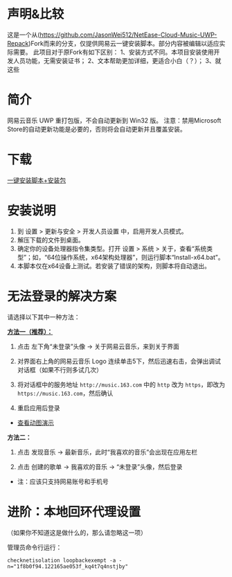 # 声明&比较

这是一个从(https://github.com/JasonWei512/NetEase-Cloud-Music-UWP-Repack)Fork而来的分支，仅提供网易云一键安装脚本。部分内容被编辑以适应实际需要。
此项目对于原Fork有如下区别：
1、安装方式不同。本项目安装使用开发人员功能，无需安装证书；
2、文本帮助更加详细，更适合小白（？）；
3、就这些

# 简介

网易云音乐 UWP 重打包版，不会自动更新到 Win32 版。
注意：禁用Microsoft Store的自动更新功能是必要的，否则将会自动更新并且覆盖安装。

# 下载
[一键安装脚本+安装包]()

# 安装说明

1. 到 设置 > 更新与安全 > 开发人员设置 中，启用开发人员模式。
2. 解压下载的文件到桌面。
3. 确定你的设备处理器指令集类型。打开 设置 > 系统 > 关于，查看“系统类型”；如，“64位操作系统，x64架构处理器”，则运行脚本“Install-x64.bat”。
4. 本脚本仅在x64设备上测试。若安装了错误的架构，则脚本将自动退出。

# 无法登录的解决方案

请选择以下其中一种方法：

**[方法一（推荐）：](https://www.bilibili.com/read/cv9556360/)**

1. 点击 左下角“未登录”头像 → 关于网易云音乐，来到关于界面

2. 对界面右上角的网易云音乐 Logo 连续单击5下，然后迅速右击，会弹出调试对话框（如果不行则多试几次）

3. 将对话框中的服务地址 ```http://music.163.com``` 中的 ```http``` 改为 ```https```，即改为 ```https://music.163.com```，然后确认

4. 重启应用后登录

- [查看动图演示](https://i0.hdslb.com/bfs/article/5a5c6a3e97209bdc94e9a8440c7a4abff93fcb72.gif)

**方法二：**

1. 点击 发现音乐 → 最新音乐，此时“我喜欢的音乐”会出现在应用左栏

2. 点击 创建的歌单 → 我喜欢的音乐 → “未登录”头像，然后登录

- 注：应该只支持网易账号和手机号

# 进阶：本地回环代理设置

（如果你不知道这是做什么的，那么请忽略这一项）

管理员命令行运行：

`checknetisolation loopbackexempt -a -n="1f8b0f94.122165ae053f_kq4t7q4nstjby"`

